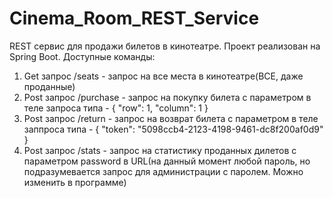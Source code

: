 # Cinema_Room_REST_Service
REST сервис для продажи билетов в кинотеатре.
Проект реализован на Spring Boot.
Доступные команды: 
1. Get запрос /seats - запрос на все места в кинотеатре(ВСЕ, даже проданные)
2. Post запрос /purchase - запрос на покупку билета с параметром в теле запроса типа -
{
    "row": 1,
    "column": 1
}
3. Post запрос /return - запрос на возврат билета с параметром в теле заппроса типа -
{
    "token": "5098ccb4-2123-4198-9461-dc8f200af0d9"
}
4. Post запрос /stats - запрос на статистику проданных дилетов с параметром password в URL(на данный момент любой пароль, но подразумевается запрос для администрации с паролем. Можно изменить в программе)
